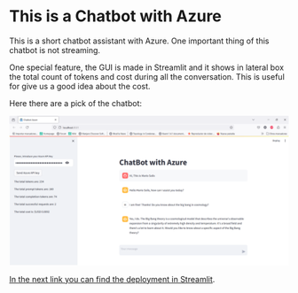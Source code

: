 # This is a Chatbot with Azure 
This is a short chatbot assistant with Azure. One important thing of this chatbot is not streaming. 

One special feature, the GUI is made in Streamlit and it shows in lateral box the total count of tokens and cost during all the conversation. This is useful for give us a good idea about the cost.

Here there are a pick of the chatbot:

![alt text](figure_1.png "Title")



[In the next link you can find the deployment in Streamlit](https://chatbotwithazure-proof.streamlit.app/).
